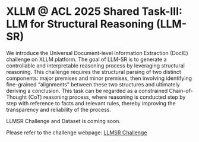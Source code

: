 # XLLM @ ACL 2025 Shared Task-III: LLM for Structural Reasoning (LLM-SR)

We introduce the Universal Document-level Information Extraction (DocIE) challenge on XLLM platform. The goal of LLM-SR is to generate a controllable and interpretable reasoning process by leveraging structural reasoning. This challenge requires the structural parsing of two distinct components: major premises and minor premises, then involving identifying fine-grained “alignments” between these two structures and ultimately deriving a conclusion. This task can be regarded as a constrained Chain-of-Thought (CoT) reasoning process, where reasoning is conducted step by step with reference to facts and relevant rules, thereby improving the transparency and reliability of the process.


LLMSR Challenge and Dataset is coming soon.


Please refer to the challenge webpage: [LLMSR Challenge](https://xllms.github.io/LLMSR/)

